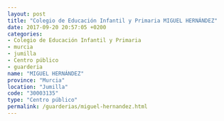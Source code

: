 ```yaml
---
layout: post
title: "Colegio de Educación Infantil y Primaria MIGUEL HERNÁNDEZ"
date: 2017-09-20 20:57:05 +0200
categories:
- Colegio de Educación Infantil y Primaria
- murcia
- jumilla
- Centro público
- guarderia
name: "MIGUEL HERNÁNDEZ"
province: "Murcia"
location: "Jumilla"
code: "30003135"
type: "Centro público"
permalink: /guarderias/miguel-hernandez.html
---
```

